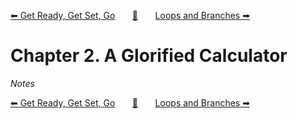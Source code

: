 [⬅ Get Ready, Get Set, Go][previous-chapter]&nbsp;&nbsp;&nbsp;&nbsp;&nbsp;&nbsp;&nbsp;[🏡][readme]&nbsp;&nbsp;&nbsp;&nbsp;&nbsp;&nbsp;&nbsp;[Loops and Branches ➡][upcoming-chapter]

# Chapter 2. A Glorified Calculator

_Notes_

[⬅ Get Ready, Get Set, Go][previous-chapter]&nbsp;&nbsp;&nbsp;&nbsp;&nbsp;&nbsp;&nbsp;[🏡][readme]&nbsp;&nbsp;&nbsp;&nbsp;&nbsp;&nbsp;&nbsp;[Loops and Branches ➡][upcoming-chapter]

[readme]: README.md
[previous-chapter]: ch01-get-ready-get-set-go.md
[upcoming-chapter]: ch03-loops-and-branches.md